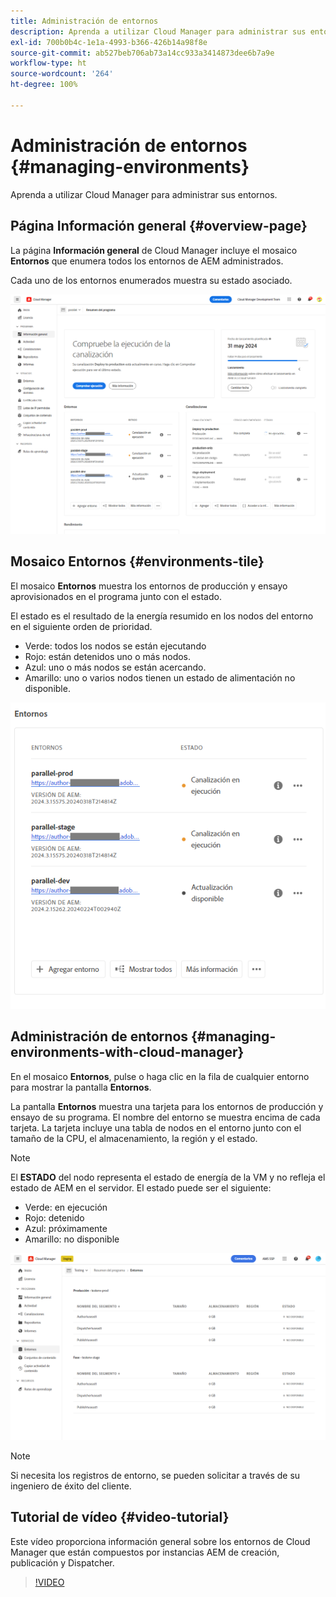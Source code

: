```yaml
---
title: Administración de entornos
description: Aprenda a utilizar Cloud Manager para administrar sus entornos.
exl-id: 700b0b4c-1e1a-4993-b366-426b14a98f8e
source-git-commit: ab527beb706ab73a14cc933a3414873dee6b7a9e
workflow-type: ht
source-wordcount: '264'
ht-degree: 100%

---
```



# Administración de entornos {#managing-environments}

Aprenda a utilizar Cloud Manager para administrar sus entornos.

## Página Información general {#overview-page}

La página **Información general** de Cloud Manager incluye el mosaico **Entornos** que enumera todos los entornos de AEM administrados.

Cada uno de los entornos enumerados muestra su estado asociado.

![Página Información general](/help/assets/Manage-Environ-Overview.png)

## Mosaico Entornos {#environments-tile}

El mosaico **Entornos** muestra los entornos de producción y ensayo aprovisionados en el programa junto con el estado.

El estado es el resultado de la energía resumido en los nodos del entorno en el siguiente orden de prioridad.

* Verde: todos los nodos se están ejecutando
* Rojo: están detenidos uno o más nodos.
* Azul: uno o más nodos se están acercando.
* Amarillo: uno o varios nodos tienen un estado de alimentación no disponible.

![Mosaico Entornos](/help/assets/Environments-card-new.png)

## Administración de entornos {#managing-environments-with-cloud-manager}

En el mosaico **Entornos**, pulse o haga clic en la fila de cualquier entorno para mostrar la pantalla **Entornos**.

La pantalla **Entornos** muestra una tarjeta para los entornos de producción y ensayo de su programa. El nombre del entorno se muestra encima de cada tarjeta. La tarjeta incluye una tabla de nodos en el entorno junto con el tamaño de la CPU, el almacenamiento, la región y el estado.

>[!NOTE]
>
>El **ESTADO** del nodo representa el estado de energía de la VM y no refleja el estado de AEM en el servidor. El estado puede ser el siguiente:

* Verde: en ejecución
* Rojo: detenido
* Azul: próximamente
* Amarillo: no disponible

![Pestaña Entornos](/help/assets/Environments-tab.png)

>[!NOTE]
>
>Si necesita los registros de entorno, se pueden solicitar a través de su ingeniero de éxito del cliente.

## Tutorial de vídeo {#video-tutorial}

Este vídeo proporciona información general sobre los entornos de Cloud Manager que están compuestos por instancias AEM de creación, publicación y Dispatcher.

>[!VIDEO](https://video.tv.adobe.com/v/26318/)

